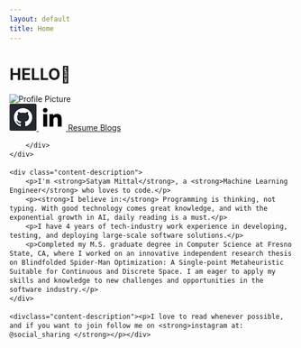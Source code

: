 ```yaml
---
layout: default
title: Home
---
```


# HELLO<span class="wave-hand">👋</span>

<div class="content-wrapper">
    <div class="profile_img_div">
        <img src="/assets/images/IMG_9064.png" alt="Profile Picture" class="profile-pic">
        <div class="social-links">
            <a href="https://github.com/05satyam" target="_blank" title="GitHub">
                <img src="/assets/images/git.webp" alt="GitHub Icon" class="social-icon">
            </a>
            <a href="https://linkedin.com/in/satyam-sm" target="_blank" title="LinkedIn">
                <img src="/assets/images/linkedin.webp" alt="LinkedIn Icon" class="social-icon">
            </a>
            <a href="/assets/Resume-Mittal-Satyam.pdf" target="_blank" title="Download Resume">
                Resume
            </a>
             <a href="{{ '/blog' | relative_url }}" target="_blank" title="Satyam's Blogs">
                Blogs
            </a>
            
        </div>
    </div>

    <div class="content-description">
        <p>I'm <strong>Satyam Mittal</strong>, a <strong>Machine Learning Engineer</strong> who loves to code.</p>
        <p><strong>I believe in:</strong> Programming is thinking, not typing. With good technology comes great knowledge, and with the exponential growth in AI, daily reading is a must.</p>
        <p>I have 4 years of tech-industry work experience in developing, testing, and deploying large-scale software solutions.</p>
        <p>Completed my M.S. graduate degree in Computer Science at Fresno State, CA, where I worked on an innovative independent research thesis on Blindfolded Spider-Man Optimization: A Single-point Metaheuristic Suitable for Continuous and Discrete Space. I am eager to apply my skills and knowledge to new challenges and opportunities in the software industry.</p>
    </div>

    <divclass="content-description"><p>I love to read whenever possible, and if you want to join follow me on <strong>instagram at: @social_sharing </strong></p></div>
</div>

